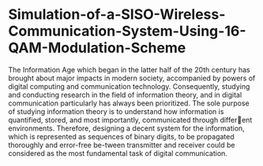 # Simulation-of-a-SISO-Wireless-Communication-System-Using-16-QAM-Modulation-Scheme

The Information Age which began in the latter half of the 20th century has brought about major impacts in modern society, accompanied by powers of digital computing and communication technology. Consequently, studying and conducting research in the field of information theory, and in digital communication particularly has always been prioritized. The sole purpose of studying information theory is to understand how information is quantified, stored, and most importantly, communicated through different environments. Therefore, designing a decent system for the information, which is represented as sequences of binary digits, to be propagated thoroughly and error-free be-tween transmitter and receiver could be considered as the most fundamental task of digital communication.
